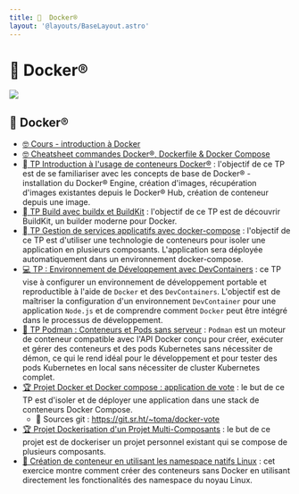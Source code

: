 ```yaml
---
title:   Docker®
layout: '@layouts/BaseLayout.astro'
---
```


#   Docker®

![](@assets/undraw/undraw_container-ship_t6yx.svg)

##   Docker®

- [🤓 Cours - introduction à Docker](/docker/cours)
- [🤓 Cheatsheet commandes Docker®, Dockerfile & Docker Compose](/docker/cheatsheet)
- [  TP Introduction à l'usage de conteneurs Docker®](/docker/tp) : l'objectif de ce TP est de se familiariser avec les concepts de base de Docker® - installation du Docker® Engine, création d'images, récupération d'images existantes depuis le Docker® Hub, création de conteneur depuis une image.
- [  TP Build avec buildx et BuildKit](/docker/tp-buildkit) : l'objectif de ce TP est de découvrir BuildKit, un builder moderne pour Docker.
- [  TP Gestion de services applicatifs avec docker-compose](/docker/tp-docker_compose) : l'objectif de ce TP est d'utiliser une technologie de conteneurs pour isoler une application en plusieurs composants. L'application sera déployée automatiquement dans un environnement docker-compose.
- [💻 TP : Environnement de Développement avec DevContainers](/docker/tp-devcontainer) : ce TP vise à configurer un environnement de développement portable et reproductible à l'aide de `Docker` et des `DevContainers`. L'objectif est de maîtriser la configuration d'un environnement `DevContainer` pour une application `Node.js` et de comprendre comment `Docker` peut être intégré dans le processus de développement.
- [🚢 TP Podman : Conteneurs et Pods sans serveur](/docker/tp-podman) : `Podman` est un moteur de conteneur compatible avec l'API Docker conçu pour créer, exécuter et gérer des conteneurs et des pods Kubernetes sans nécessiter de démon, ce qui le rend idéal pour le développement et pour tester des pods Kubernetes en local sans nécessiter de cluster Kubernetes complet.
- [🏆 Projet Docker et Docker compose : application de vote](/docker/projet) : le but de ce TP est d'isoler et de déployer une application dans une stack de conteneurs Docker Compose.
  -  Sources git : <https://git.sr.ht/~toma/docker-vote>
- [🏆 Projet Dockerisation d'un Projet Multi-Composants](/docker/projet-dev) : le but de ce projet est de dockeriser un projet personnel existant qui se compose de plusieurs composants. 
- [🤯 Création de conteneur en utilisant les namespace natifs Linux](/docker/container-from-namespace) : cet exercice montre comment créer des conteneurs sans Docker en utilisant directement les fonctionalités des namespace du noyau Linux.


